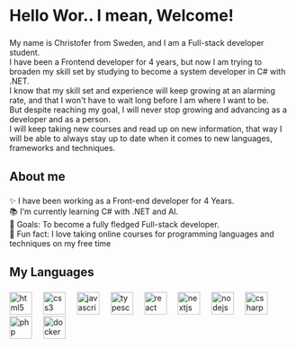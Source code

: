 <h1 align="left">Hello Wor.. I mean, Welcome!</h1>

###

<p align="left">My name is Christofer from Sweden, and I am a Full-stack developer student.<br>I have been a Frontend developer for 4 years, but now I am trying to broaden my skill set by studying to become a system developer in C# with .NET.<br>I know that my skill set and experience will keep growing at an alarming rate, and that I won't have to wait long before I am where I want to be.<br>But despite reaching my goal, I will never stop growing and advancing as a developer and as a person.<br>I will keep taking new courses and read up on new information, that way I will be able to always stay up to date when it comes to new languages, frameworks and techniques.</p>

###

<h2 align="left">About me</h2>

###

<p align="left">✨ I have been working as a Front-end developer for 4 Years.<br>📚 I'm currently learning C# with .NET and AI.<br>🎯 Goals: To become a fully fledged Full-stack developer.<br>🎲 Fun fact: I love taking online courses for programming languages and techniques on my free time</p>

###

<h2 align="left">My Languages</h2>

###

<div align="left">
  <img src="https://cdn.jsdelivr.net/gh/devicons/devicon/icons/html5/html5-original.svg" height="40" alt="html5 logo"  />
  <img width="12" />
  <img src="https://cdn.jsdelivr.net/gh/devicons/devicon/icons/css3/css3-original.svg" height="40" alt="css3 logo"  />
  <img width="12" />
  <img src="https://cdn.jsdelivr.net/gh/devicons/devicon/icons/javascript/javascript-original.svg" height="40" alt="javascript logo"  />
  <img width="12" />
  <img src="https://cdn.jsdelivr.net/gh/devicons/devicon/icons/typescript/typescript-original.svg" height="40" alt="typescript logo"  />
  <img width="12" />
  <img src="https://cdn.jsdelivr.net/gh/devicons/devicon/icons/react/react-original.svg" height="40" alt="react logo"  />
  <img width="12" />
  <img src="https://cdn.jsdelivr.net/gh/devicons/devicon/icons/nextjs/nextjs-original.svg" height="40" alt="nextjs logo"  />
  <img width="12" />
  <img src="https://cdn.jsdelivr.net/gh/devicons/devicon/icons/nodejs/nodejs-original.svg" height="40" alt="nodejs logo"  />
  <img width="12" />
  <img src="https://cdn.jsdelivr.net/gh/devicons/devicon/icons/csharp/csharp-original.svg" height="40" alt="csharp logo"  />
  <img width="12" />
  <img src="https://cdn.jsdelivr.net/gh/devicons/devicon/icons/php/php-original.svg" height="40" alt="php logo"  />
  <img width="12" />
  <img src="https://cdn.jsdelivr.net/gh/devicons/devicon/icons/docker/docker-original.svg" height="40" alt="docker logo"  />
</div>

###
